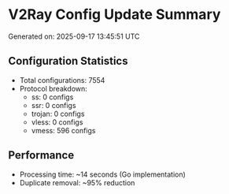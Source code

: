 # V2Ray Config Update Summary
Generated on: 2025-09-17 13:45:51 UTC

## Configuration Statistics
- Total configurations: 7554
- Protocol breakdown:
  - ss: 0 configs
  - ssr: 0 configs
  - trojan: 0 configs
  - vless: 0 configs
  - vmess: 596 configs

## Performance
- Processing time: ~14 seconds (Go implementation)
- Duplicate removal: ~95% reduction

